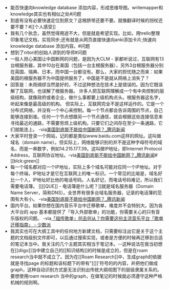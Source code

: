 - 能否快速向knowledge database 添加内容，形成思维导图。writemapper和knowledge其实也有相似之处#问题
- 到底有没有必要快速定位到原文？这根脐带还要不要。就像翻译时候的拐杖还要不要？#[[个人感受]]
- 我有几个执念，虽然觉得用途不大，但是就是希望实现。比如，用trello整理印象笔记文档，实现同步;还有就是从网页直接快速向anki添加卡片;快速向knowledge database 添加内容。#问题
- 想到了nitori的创始人讲到的导师#问题
- 一般人担心美国让中国断网的问题，是因为大CLM - 家都听说过，互联网有13台根服务器，其中10台在美国（包括一台主根服务器），另外3台根服务器分别在英国、瑞典、日本，而中国一台都没有。那么，大家的担忧随之而来：如果美国的根服务器不为中国提供服务了，中国是不是就从网络上消失了？
- 回答是：未雨绸缪当然是好的，不过这种想法在技术上是错误的。因为它既误解了互联网，也误解了根服务器。
许多人把互联网理解成一个有中央控制的层级结构，就像政府或者企业，做什么事都要上级机构点头。根服务器这名字，听起来像是最高级的机构。
但实际上，互联网完全不是这样运作的。它是一个分布式网络，并没有一个中心来控制。每一个节点都会告诉周围的节点，自己能够连接到谁。任何一个节点想跟另一个节点通信，就会根据这些连接信息来寻找最近的通路，不需要劳烦上级机构。只要它们之间存在至少一条通路，它们就能连上。
-via[美国到底能不能给中国断网？_腾讯新闻](https://new.qq.com/rain/a/20201129A054MZ00)
- 大家平时登录一个网站，记的都是类似www.baidu.com这样的网址。这叫做域名（domain name）。但实际上，网络能够识别的并不是这种字母符号的域名，而是一串数字，例如14.215.177.39。这叫做IP地址，即Internet Protocol Address，互联网协议地址。-via[美国到底能不能给中国断网？_腾讯新闻](https://new.qq.com/rain/a/20201129A054MZ00)# [[blck:green]]
- 每一个域名都对应一个IP地址，实际上多个域名可能对应同一个IP地址。对于每个终端，IP地址才是它在互联网上的唯一标识。一个常见的比喻是，域名好比一个人，IP地址好比他的电话号码。人名好记，而电话号码难记，所以我们需要电话簿。
[[[[QUE]] - 电话簿是什么呢？]]就是域名服务器（Domain Name Server，简称DNS）。全世界有很多台域名服务器，记录的电话簿的范围有大有小。
-via[美国到底能不能给中国断网？_腾讯新闻](https://new.qq.com/rain/a/20201129A054MZ00)
- 国内平台。如果你想在国内音乐平台中迁移歌单，难度并不会特别大。因为各大平台的 app 基本都提供了「导入外部歌单」的功能，你需要关心的只有音乐版权的问题。
-via[「祖传歌单」何去何从？你需要这份主流音乐平台「歌单迁移指南」 - 少数派](https://sspai.com/post/63880)
- 我其实也可在大纲工具中的任何地方新建文档，只需要标注出它是关于这个主题的文档级别文件即可，以后通过搜索实现，或者是方便的时候再迁移到合适的笔记本当中。我关注的几个主题其实相当于笔记本。--这种说法在我当初想在[[diigo]]当中建立自己的[[知识结构]]的时候是成立的，但是在roam research当中就不成立了。因为在[[Roam Research]]中，生成graph的依据就是寻找page 的标题和该标题下的带有"[[]]'符号的的内容，并把他们做成graph，这种自动识别方式是无法识别出传统大纲视图下的层级隶属关系的。要想使用roam research 当中的graph，在做笔记的时候就必须遵守这种严格机械的规则啊。

